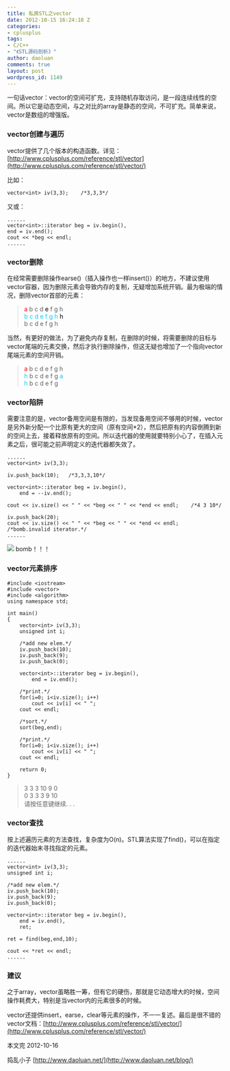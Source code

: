 ```yaml
---
title: 私房STL之vector
date: 2012-10-15 16:24:18 Z
categories:
- cplusplus
tags:
- C/C++
- "《STL源码剖析》"
author: daoluan
comments: true
layout: post
wordpress_id: 1149
---
```


一句话vector：vector的空间可扩充，支持随机存取访问，是一段连续线性的空间。所以它是动态空间，与之对比的array是静态的空间，不可扩充。简单来说，vector是数组的增强版。


### vector创建与遍历


vector提供了几个版本的构造函数。详见：[http://www.cplusplus.com/reference/stl/vector](http://www.cplusplus.com/reference/stl/vector/)

比如：


    vector<int> iv(3,3);	/*3,3,3*/


<!-- more -->

又或：


    ......
    vector<int>::iterator beg = iv.begin(),
    end = iv.end();
    cout << *beg << endl;
    ......




### vector删除


在经常需要删除操作earse()（插入操作也一样insert()）的地方，不建议使用vector容器，因为删除元素会导致内存的复制，无疑增加系统开销。最为极端的情况，删除vector首部的元素：


<blockquote><p><span style="color: #ff0000;">a</span> b c d <span style="color: #000000;">e</span> f g h<br>
<span style="color: #00ccff;">b c d e&nbsp;f g h </span><span style="color: #000000;">h<br>
</span>b c d e&nbsp;f g h</p></blockquote>


当然，有更好的做法，为了避免内存复制，在删除的时候，将需要删除的目标与vector尾端的元素交换，然后才执行删除操作，但这无疑也增加了一个指向vector尾端元素的空间开销。


<blockquote><p><span style="color: #ff0000;">a</span>&nbsp;b c d&nbsp;e&nbsp;f g h<br>
<span style="color: #00ccff;">h</span> b c d&nbsp;e&nbsp;f g <span style="color: #00ccff;">a</span><br>
<span style="color: #00ccff;">h</span> b c d&nbsp;e&nbsp;f g</p></blockquote>




### vector陷阱


需要注意的是，vector备用空间是有限的，当发现备用空间不够用的时候，vector是另外新分配一个比原有更大的空间（原有空间*2），然后把原有的内容倒腾到新的空间上去，接着释放原有的空间。所以迭代器的使用就要特别小心了，在插入元素之后，很可能之前声明定义的迭代器都失效了。


    ......
    vector<int> iv(3,3);

    iv.push_back(10);	/*3,3,3,10*/

    vector<int>::iterator beg = iv.begin(),
    	end = --iv.end();

    cout << iv.size() << " " << *beg << " " << *end << endl;	/*4 3 10*/

    iv.push_back(20);
    cout << iv.size() << " " << *beg << " " << *end << endl;	/*bomb.invalid iterator.*/
    ......


[![](http://daoluan.net/images/blog/2012/10/vector_bomb.gif)](http://daoluan.net/blog/stl-vector/vector_bomb/) bomb！！！


### vector元素排序




    #include <iostream>
    #include <vector>
    #include <algorithm>
    using namespace std;

    int main()
    {
    	vector<int> iv(3,3);
    	unsigned int i;

    	/*add new elem.*/
    	iv.push_back(10);
    	iv.push_back(9);
    	iv.push_back(0);

    	vector<int>::iterator beg = iv.begin(),
    		end = iv.end();

    	/*print.*/
    	for(i=0; i<iv.size(); i++)
    		cout << iv[i] << " ";
    	cout << endl;

    	/*sort.*/
    	sort(beg,end);

    	/*print.*/
    	for(i=0; i<iv.size(); i++)
    		cout << iv[i] << " ";
    	cout << endl;

    	return 0;
    }




<blockquote><p>3 3 3 10 9 0<br>
0 3 3 3 9 10<br>
请按任意键继续. . .</p></blockquote>




### vector查找


按上述遍历元素的方法查找，复杂度为O(n)。STL算法实现了find()，可以在指定的迭代器始末寻找指定的元素。


    ......
    vector<int> iv(3,3);
    unsigned int i;

    /*add new elem.*/
    iv.push_back(10);
    iv.push_back(9);
    iv.push_back(0);

    vector<int>::iterator beg = iv.begin(),
    	end = iv.end(),
    	ret;

    ret = find(beg,end,10);

    cout << *ret << endl;
    ......




### 建议


之于array，vector虽略胜一筹，但有它的硬伤，那就是它动态增大的时候，空间操作耗费大，特别是当vector内的元素很多的时候。

vector还提供insert，earse，clear等元素的操作，不一一复述。最后是很不错的vector文档：[http://www.cplusplus.com/reference/stl/vector/](http://www.cplusplus.com/reference/stl/vector/)

本文完 2012-10-16

捣乱小子 [http://www.daoluan.net/](http://www.daoluan.net/blog/)
